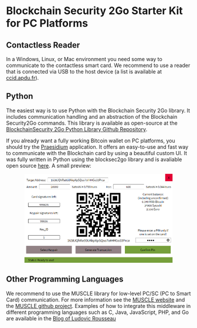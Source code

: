 # Blockchain Security 2Go Starter Kit for PC Platforms

## Contactless Reader
In a Windows, Linux, or Mac environment you need some way to communicate to the contactless smart card. We recommend to use a reader that is connected via USB to the host device (a list is available at [ccid.apdu.fr](https://ccid.apdu.fr/select_readers/?features=contactless)). 

## Python
The easiest way is to use Python with the Blockchain Security 2Go library. It includes communication handling and an abstraction of the Blockchain Security2Go commands. This library is available as open-source at the [BlockchainSecurity 2Go Python Library Github Repository](https://github.com/Infineon/BlockchainSecurity2Go-Python-Library). 

If you already want a fully working Bitcoin wallet on PC platforms, you should try the [Praesidium](https://github.com/DhruvKhemani/Praesidium) application. It offers an easy-to-use and fast way to communicate with the Blockchain card by using a beautiful custom UI. It was fully written in Python using the blocksec2go library and is avaliable open source [here](https://github.com/DhruvKhemani/Praesidium). A small preview: <p align="center"><img src="praesidium_screenshot.png" width="80%" title="Praesidium main window"></p>

## Other Programming Languages
We recommend to use the MUSCLE library for low-level PC/SC (PC to Smart Card) communication. For more information see the [MUSCLE website](https://muscle.apdu.fr/) and the [MUSCLE github project](https://github.com/LudovicRousseau/PCSC). Examples of how to integrate this middleware in different programming languages such as C, Java, JavaScript, PHP, and Go are available in the [Blog of Ludovic Rousseau](https://ludovicrousseau.blogspot.com/2010/04/pcsc-sample-in-different-languages.html)
